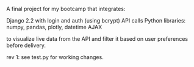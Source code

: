 A final project for my bootcamp that integrates:

Django 2.2 with login and auth (using bcrypt)
API calls
Python libraries: numpy, pandas, plotly, datetime
AJAX

to visualize live data from the API and filter it based on user preferences before delivery.

rev 1: see test.py for working changes.